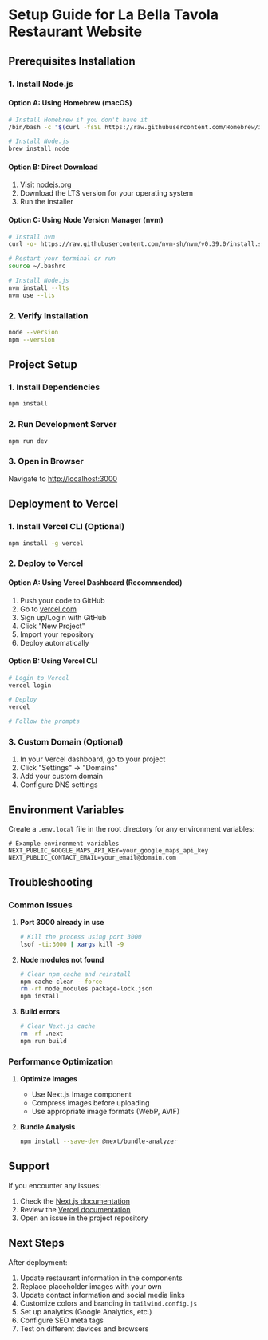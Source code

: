 # Setup Guide for La Bella Tavola Restaurant Website

## Prerequisites Installation

### 1. Install Node.js

#### Option A: Using Homebrew (macOS)
```bash
# Install Homebrew if you don't have it
/bin/bash -c "$(curl -fsSL https://raw.githubusercontent.com/Homebrew/install/HEAD/install.sh)"

# Install Node.js
brew install node
```

#### Option B: Direct Download
1. Visit [nodejs.org](https://nodejs.org/)
2. Download the LTS version for your operating system
3. Run the installer

#### Option C: Using Node Version Manager (nvm)
```bash
# Install nvm
curl -o- https://raw.githubusercontent.com/nvm-sh/nvm/v0.39.0/install.sh | bash

# Restart your terminal or run
source ~/.bashrc

# Install Node.js
nvm install --lts
nvm use --lts
```

### 2. Verify Installation
```bash
node --version
npm --version
```

## Project Setup

### 1. Install Dependencies
```bash
npm install
```

### 2. Run Development Server
```bash
npm run dev
```

### 3. Open in Browser
Navigate to [http://localhost:3000](http://localhost:3000)

## Deployment to Vercel

### 1. Install Vercel CLI (Optional)
```bash
npm install -g vercel
```

### 2. Deploy to Vercel

#### Option A: Using Vercel Dashboard (Recommended)
1. Push your code to GitHub
2. Go to [vercel.com](https://vercel.com)
3. Sign up/Login with GitHub
4. Click "New Project"
5. Import your repository
6. Deploy automatically

#### Option B: Using Vercel CLI
```bash
# Login to Vercel
vercel login

# Deploy
vercel

# Follow the prompts
```

### 3. Custom Domain (Optional)
1. In your Vercel dashboard, go to your project
2. Click "Settings" → "Domains"
3. Add your custom domain
4. Configure DNS settings

## Environment Variables

Create a `.env.local` file in the root directory for any environment variables:

```env
# Example environment variables
NEXT_PUBLIC_GOOGLE_MAPS_API_KEY=your_google_maps_api_key
NEXT_PUBLIC_CONTACT_EMAIL=your_email@domain.com
```

## Troubleshooting

### Common Issues

1. **Port 3000 already in use**
   ```bash
   # Kill the process using port 3000
   lsof -ti:3000 | xargs kill -9
   ```

2. **Node modules not found**
   ```bash
   # Clear npm cache and reinstall
   npm cache clean --force
   rm -rf node_modules package-lock.json
   npm install
   ```

3. **Build errors**
   ```bash
   # Clear Next.js cache
   rm -rf .next
   npm run build
   ```

### Performance Optimization

1. **Optimize Images**
   - Use Next.js Image component
   - Compress images before uploading
   - Use appropriate image formats (WebP, AVIF)

2. **Bundle Analysis**
   ```bash
   npm install --save-dev @next/bundle-analyzer
   ```

## Support

If you encounter any issues:
1. Check the [Next.js documentation](https://nextjs.org/docs)
2. Review the [Vercel documentation](https://vercel.com/docs)
3. Open an issue in the project repository

## Next Steps

After deployment:
1. Update restaurant information in the components
2. Replace placeholder images with your own
3. Update contact information and social media links
4. Customize colors and branding in `tailwind.config.js`
5. Set up analytics (Google Analytics, etc.)
6. Configure SEO meta tags
7. Test on different devices and browsers 